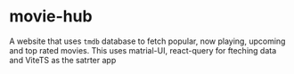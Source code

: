 # movie-hub
A website that uses `tmdb` database to fetch popular, now playing, upcoming and top rated movies. This uses matrial-UI, react-query for fteching data and ViteTS as the satrter app   

